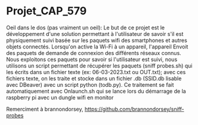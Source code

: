 # Projet_CAP_579
Oeil dans le dos (pas vraiment un oeil):
  Le but de ce projet est le développement d'une solution permettant à l'utilisateur de savoir s'il est physiquement suivi
  basée sur les paquets wifi des smartphones et autres objets connectés. Lorsqu'on active la Wi-Fi à un appareil, l'appareil
  Envoit des paquets de demande de connexion des différents réseaux connus.
  Nous exploitons ces paquets pour savoir si l'utilisateur est suivi, nous utilisons un script permettant de récupérer les paquets (sniff probes.sh)
  qui les écrits dans un fichier texte (ex: 06-03-2023.txt ou OUT.txt); avec ces fichiers texte, on les traite et stocke dans un fichier .db (SSID.db lisable avec DBeaver)
  avec un script python (todb.py).
  Ce traitement se fait automatiquement avec Onlaunch.sh qui se lance lors du démarrage de la raspberry pi avec un dungle wifi en monitor

Remerciment à brannondorsey, https://github.com/brannondorsey/sniff-probes
